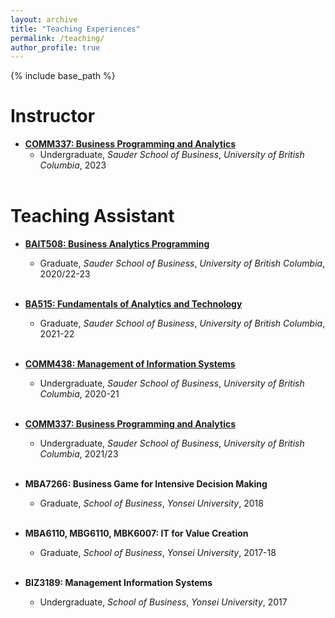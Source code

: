 ```yaml
---
layout: archive
title: "Teaching Experiences"
permalink: /teaching/
author_profile: true
---
```


{% include base_path %}

Instructor
======
* <a href="../teaching/COMM337.md" target="_blank">**COMM337: Business Programming and Analytics**</a>
  * Undergraduate, _Sauder School of Business_, _University of British Columbia_, 2023
<br/><br/>

Teaching Assistant
======
* <a href="../ta/8_BAIT508_UBC.md" target="_blank">**BAIT508: Business Analytics Programming**</a> 
  * Graduate, _Sauder School of Business_, _University of British Columbia_, 2020/22-23
<br/><br/>

* <a href="../ta/7_BA515_UBC.md" target="_blank">**BA515: Fundamentals of Analytics and Technology**</a> 
  * Graduate, _Sauder School of Business_, _University of British Columbia_, 2021-22
<br/><br/>

* <a href="../ta/6_COMM438_UBC.md" target="_blank">**COMM438: Management of Information Systems**</a> 
  * Undergraduate, _Sauder School of Business_, _University of British Columbia_, 2020-21
<br/><br/>

* <a href="../ta/5_COMM337_UBC.md" target="_blank">**COMM337: Business Programming and Analytics**</a> 
  * Undergraduate, _Sauder School of Business_, _University of British Columbia_, 2021/23
<br/><br/>

* **MBA7266: Business Game for Intensive Decision Making**
  * Graduate, _School of Business_, _Yonsei University_, 2018
<br/><br/>

* **MBA6110, MBG6110, MBK6007: IT for Value Creation**
  * Graduate, _School of Business_, _Yonsei University_, 2017-18
<br/><br/>

* **BIZ3189: Management Information Systems**
  * Undergraduate, _School of Business_, _Yonsei University_, 2017
<br/><br/>
